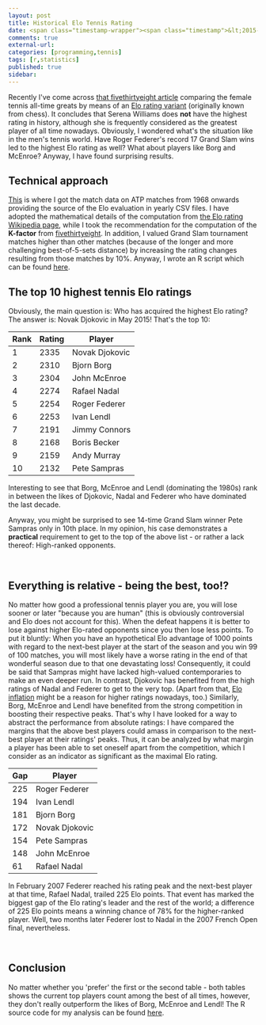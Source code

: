 ```yaml
---
layout: post
title: Historical Elo Tennis Rating
date: <span class="timestamp-wrapper"><span class="timestamp">&lt;2015-09-08 Die&gt;</span></span> 
comments: true
external-url:
categories: [programming,tennis]
tags: [r,statistics]
published: true
sidebar: 
---
```

Recently I've come across <a href="http://fivethirtyeight.com/features/serena-williams-and-the-difference-between-all-time-great-and-greatest-of-all-time/" target="_blank">that fivethirtyeight article</a> comparing the
female tennis all-time greats by means of an  <a href="https://en.wikipedia.org/wiki/Elo_rating_system" target="_blank">Elo rating variant</a> (originally known from chess). It concludes that Serena Williams does
**not** have the highest rating in history, although she is frequently
considered as the greatest player of all time nowadays. Obviously, I 
wondered what's the situation like in the men's tennis world. Have
Roger Federer's record 17 Grand Slam wins led to the highest Elo
rating as well? What about players like Borg and McEnroe? Anyway, I
have found surprising results.

<!-- more -->

## Technical approach
<a href="https://github.com/JeffSackmann/tennis_atp" target="_blank">This</a> is where I got the match data on ATP matches from 1968
onwards providing the source of the Elo evaluation in yearly CSV
files. I have adopted the mathematical details of the computation from
<a href="https://en.wikipedia.org/wiki/Elo_rating_system#Mathematical_details" target="_blank">the Elo rating Wikipedia page</a>, while I took the recommendation for the
computation of the **K-factor** from <a href="http://fivethirtyeight.com/features/serena-williams-and-the-difference-between-all-time-great-and-greatest-of-all-time/#fn-3" target="_blank">fivethirtyeight</a>. In addition, I
valued Grand Slam tournament matches higher than other matches
(because of the longer and more challenging best-of-5-sets distance) by
increasing the rating changes resulting from those matches by 10%.
Anyway, I wrote an R script which can be found <a href="https://github.com/sleepomeno/tennis_atp/blob/master/examples/elo.R" target="_blank">here</a>.

## The top 10 highest tennis Elo ratings
Obviously, the main question is: Who has acquired the highest Elo
rating? The answer is: <span class="underline">Novak Djokovic</span> in May 2015! That's the top 10:

<table class="stat"><thead><tr><th>Rank</th><th>Rating</th><th>Player</th></tr></thead><tbody> <tr><td>1</td><td>2335</td><td>Novak Djokovic</td></tr> <tr><td>2</td><td>2310</td><td>Bjorn Borg</td></tr> <tr><td>3</td><td>2304</td><td>John McEnroe</td></tr> <tr><td>4</td><td>2274</td><td>Rafael Nadal</td></tr> <tr><td>5</td><td>2254</td><td>Roger Federer</td></tr> <tr><td>6</td><td>2253</td><td>Ivan Lendl</td></tr> <tr><td>7</td><td>2191</td><td>Jimmy Connors</td></tr> <tr><td>8</td><td>2168</td><td>Boris Becker</td></tr> <tr><td>9</td><td>2159</td><td>Andy Murray</td></tr> <tr><td>10</td><td>2132</td><td>Pete Sampras</td></tr></tbody></table>

Interesting to see that Borg, McEnroe and Lendl (dominating the 1980s) rank in between the likes of
Djokovic, Nadal and Federer who have dominated the last decade.

Anyway, you might be surprised to see 14-time Grand Slam winner Pete
Sampras only in 10th place. In my opinion, his case demonstrates a **practical**
requirement to get to the top of the above list - or rather
a lack thereof: High-ranked opponents. 

<div style="clear:both">&nbsp;</div>

## Everything is relative - being the best, too!?
No matter how good a professional tennis player you are, you will lose
sooner or later "because you are human" (this is obviously
controversial and Elo does not account for this). When the defeat happens it is
better to lose against higher Elo-rated opponents since you then lose
less points. To put it bluntly: When you have an hypothetical Elo advantage of 1000
points with regard to the next-best player at the start of the season and you win
99 of 100 matches, you will most likely have a worse rating in the end
of that wonderful season due to that one devastating loss!
Consequently, it could be said that Sampras might have lacked high-valued contemporaries to
make an even deeper run. In contrast, Djokovic has benefited from the
high ratings of Nadal and Federer to get to the very top. (Apart from
that, <a href="https://en.wikipedia.org/wiki/Elo_rating_system#Ratings_inflation_and_deflation" target="_blank">Elo inflation</a> might be a reason for higher ratings nowadays, too.) Similarly,
Borg, McEnroe and Lendl have benefited from the strong competition in
boosting their respective peaks. That's why I have looked for a way to
abstract the performance from absolute ratings: I have compared the
margins that the above best players could amass in comparison to the
next-best player at their ratings' peaks. Thus, it can be analyzed by
what margin a player has been able to set oneself apart from the
competition, which I consider as an indicator as significant as the
maximal Elo rating.

<table class="stat"><thead><tr><th>Gap</th><th>Player</th></tr></thead><tbody> <tr><td>225</td><td>Roger Federer</td></tr> <tr><td>194</td><td>Ivan Lendl</td></tr> <tr><td>181</td><td>Bjorn Borg</td></tr> <tr><td>172</td><td>Novak Djokovic</td></tr> <tr><td>154</td><td>Pete Sampras</td></tr> <tr><td>148</td><td>John McEnroe</td></tr> <tr><td>61</td><td>Rafael Nadal</td></tr> </tbody></table>

In February 2007 Federer reached his rating peak and the next-best
player at that time, Rafael Nadal, trailed 225 Elo points. That event
has marked the biggest gap of the Elo rating's leader and the rest
of the world; a difference of 225 Elo points means a winning chance of
78% for the higher-ranked player. Well, two months later Federer lost to Nadal in the 2007 French
Open final, nevertheless.

<div style="clear:both">&nbsp;</div>

## Conclusion
No matter whether you 'prefer' the first or the second table - both
tables shows the current top players count among the best of all
times, however, they don't really outperform the likes of Borg,
McEnroe and Lendl! The R source code for my analysis can be found <a href="https://github.com/sleepomeno/tennis_atp/blob/master/examples/elo.R" target="_blank">here</a>.
